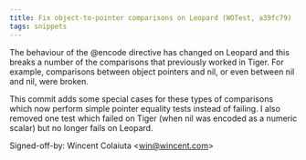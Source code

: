 ```yaml
---
title: Fix object-to-pointer comparisons on Leopard (WOTest, a39fc79)
tags: snippets
---
```


The behaviour of the @encode directive has changed on Leopard and this breaks a number of the comparisons that previously worked in Tiger. For example, comparisons between object pointers and nil, or even between nil and nil, were broken.

This commit adds some special cases for these types of comparisons which now perform simple pointer equality tests instead of failing. I also removed one test which failed on Tiger (when nil was encoded as a numeric scalar) but no longer fails on Leopard.

Signed-off-by: Wincent Colaiuta &lt;win@wincent.com&gt;
